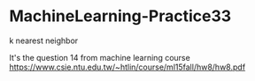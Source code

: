 # MachineLearning-Practice33
k nearest neighbor

It's the question 14 from machine learning course https://www.csie.ntu.edu.tw/~htlin/course/ml15fall/hw8/hw8.pdf

